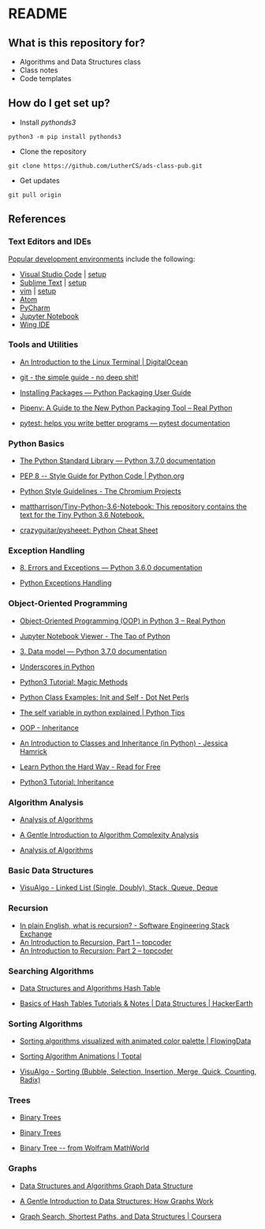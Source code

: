 # README

## What is this repository for?

* Algorithms and Data Structures class
* Class notes
* Code templates

## How do I get set up?

 * Install *pythonds3*

 `python3 -m pip install pythonds3`

 * Clone the repository

 `git clone https://github.com/LutherCS/ads-class-pub.git`

 * Get updates

 `git pull origin`

## References

### Text Editors and IDEs

[Popular development environments](https://insights.stackoverflow.com/survey/2018) include the following:
 * [Visual Studio Code](https://code.visualstudio.com/) | [setup](https://code.visualstudio.com/docs/languages/python)
 * [Sublime Text](https://www.sublimetext.com/) | [setup](https://realpython.com/setting-up-sublime-text-3-for-full-stack-python-development/)
 * [vim](http://www.vim.org/) | [setup](https://realpython.com/vim-and-python-a-match-made-in-heaven/)
 * [Atom](https://atom.io/)
 * [PyCharm](https://www.jetbrains.com/pycharm/)
 * [Jupyter Notebook](http://jupyter-notebook.readthedocs.io/en/latest/notebook.html)
 * [Wing IDE](https://wingware.com/)

### Tools and Utilities

 * [An Introduction to the Linux Terminal | DigitalOcean](https://www.digitalocean.com/community/tutorials/an-introduction-to-the-linux-terminal)

 * [git - the simple guide - no deep shit!](http://rogerdudler.github.io/git-guide/)

 * [Installing Packages — Python Packaging User Guide](https://packaging.python.org/tutorials/installing-packages/)

 * [Pipenv: A Guide to the New Python Packaging Tool – Real Python](https://realpython.com/pipenv-guide/)

 * [pytest: helps you write better programs — pytest documentation](https://docs.pytest.org/en/latest/)

### Python Basics

 * [The Python Standard Library — Python 3.7.0 documentation](https://docs.python.org/3/library/index.html)

 * [PEP 8 -- Style Guide for Python Code | Python.org](https://www.python.org/dev/peps/pep-0008/)

 * [Python Style Guidelines - The Chromium Projects](https://www.chromium.org/chromium-os/python-style-guidelines)

 * [mattharrison/Tiny-Python-3.6-Notebook: This repository contains the text for the Tiny Python 3.6 Notebook.](https://github.com/mattharrison/Tiny-Python-3.6-Notebook)

 * [crazyguitar/pysheeet: Python Cheat Sheet](https://github.com/crazyguitar/pysheeet)

### Exception Handling

 * [8. Errors and Exceptions — Python 3.6.0 documentation](https://docs.python.org/3/tutorial/errors.html)

 * [Python Exceptions Handling](https://www.tutorialspoint.com/python/python_exceptions.htm)

### Object-Oriented Programming

 * [Object-Oriented Programming (OOP) in Python 3 – Real Python](https://realpython.com/python3-object-oriented-programming/)

 * [Jupyter Notebook Viewer - The Tao of Python](http://nbviewer.jupyter.org/github/akittas/presentations/blob/master/pythess/tao_mro/tao_of_python.ipynb)

 * [3. Data model — Python 3.7.0 documentation](https://docs.python.org/3/reference/datamodel.html)

 * [Underscores in Python](https://shahriar.svbtle.com/underscores-in-python)

 * [Python3 Tutorial: Magic Methods](http://www.python-course.eu/python3_magic_methods.php)

 * [Python Class Examples: Init and Self - Dot Net Perls](https://www.dotnetperls.com/class-python)

 * [The self variable in python explained | Python Tips](https://pythontips.com/2013/08/07/the-self-variable-in-python-explained/)

 * [OOP - Inheritance](http://ccm.net/contents/422-oop-inheritance)

 * [An Introduction to Classes and Inheritance (in Python) - Jessica Hamrick](http://www.jesshamrick.com/2011/05/18/an-introduction-to-classes-and-inheritance-in-python/)

 * [Learn Python the Hard Way - Read for Free](https://learnpythonthehardway.org/book/ex44.html)

 * [Python3 Tutorial: Inheritance](http://www.python-course.eu/python3_inheritance.php)

### Algorithm Analysis

 * [Analysis of Algorithms](http://www.greenteapress.com/thinkpython/html/thinkpython022.html)
 
 * [A Gentle Introduction to Algorithm Complexity Analysis](http://discrete.gr/complexity/)

 * [Analysis of Algorithms](http://aofa.cs.princeton.edu/10analysis/)

### Basic Data Structures

 * [VisuAlgo - Linked List (Single, Doubly), Stack, Queue, Deque](https://visualgo.net/en/list)

### Recursion

 * [In plain English, what is recursion? - Software Engineering Stack Exchange](https://softwareengineering.stackexchange.com/questions/25052/in-plain-english-what-is-recursion)
 * [An Introduction to Recursion, Part 1 – topcoder](https://www.topcoder.com/community/data-science/data-science-tutorials/an-introduction-to-recursion-part-1/)
 * [An Introduction to Recursion: Part 2 – topcoder](https://www.topcoder.com/community/data-science/data-science-tutorials/an-introduction-to-recursion-part-2/)

### Searching Algorithms

 * [Data Structures and Algorithms Hash Table](https://www.tutorialspoint.com/data_structures_algorithms/hash_data_structure.htm)

  * [Basics of Hash Tables Tutorials & Notes | Data Structures | HackerEarth](https://www.hackerearth.com/practice/data-structures/hash-tables/basics-of-hash-tables/tutorial/)

### Sorting Algorithms

 * [Sorting algorithms visualized with animated color palette | FlowingData](https://flowingdata.com/2017/10/26/sorting-algorithms-visualized-with-rainbow-color-palette/)

 * [Sorting Algorithm Animations | Toptal](https://www.toptal.com/developers/sorting-algorithms)

 * [VisuAlgo - Sorting (Bubble, Selection, Insertion, Merge, Quick, Counting, Radix)](https://visualgo.net/bn/sorting)

### Trees

 * [Binary Trees](https://www.cs.cmu.edu/~adamchik/15-121/lectures/Trees/trees.html)

 * [Binary Trees](http://cslibrary.stanford.edu/110/BinaryTrees.html)

 * [Binary Tree -- from Wolfram MathWorld](http://mathworld.wolfram.com/BinaryTree.html)

### Graphs

 * [Data Structures and Algorithms Graph Data Structure](https://www.tutorialspoint.com/data_structures_algorithms/graph_data_structure.htm)

 * [A Gentle Introduction to Data Structures: How Graphs Work](https://medium.freecodecamp.org/a-gentle-introduction-to-data-structures-how-graphs-work-a223d9ef8837)

 * [Graph Search, Shortest Paths, and Data Structures | Coursera](https://www.coursera.org/learn/algorithms-graphs-data-structures)

